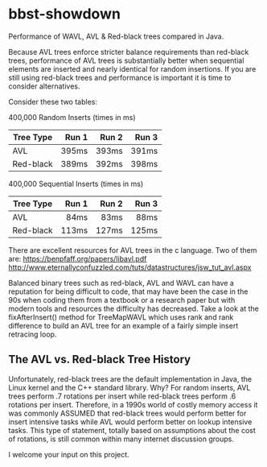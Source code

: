 # bbst-showdown
Performance of WAVL, AVL &amp; Red-black trees compared in Java.

Because AVL trees enforce stricter balance requirements than red-black trees, performance of AVL trees is substantially better when sequential elements are inserted and
nearly identical for random insertions.  If you are still using red-black trees and performance is important it is time to consider alternatives.

Consider these two tables:

400,000 Random Inserts (times in ms)

| Tree Type  | Run 1 | Run 2 | Run 3 |
| --- | ---: | ---:| ---:|
| AVL  | 395ms  | 393ms | 391ms |
| Red-black  | 389ms  | 392ms | 398ms |


400,000 Sequential Inserts (times in ms)

| Tree Type  | Run 1 | Run 2 | Run 3 |
| --- | ---: | ---:| ---:|
| AVL  | 84ms  | 83ms | 88ms |
| Red-black  | 113ms  | 127ms | 125ms |

There are excellent resources for AVL trees in the c language.  Two of them are:
https://benpfaff.org/papers/libavl.pdf
http://www.eternallyconfuzzled.com/tuts/datastructures/jsw_tut_avl.aspx

Balanced binary trees such as red-black, AVL and WAVL can have a reputation for being difficult to code, 
that may have been the case in the 90s when coding them from a textbook or a research paper but with modern tools and resources the difficulty has decreased.
Take a look at the fixAfterInsert() method for TreeMapWAVL which uses rank and rank difference to build an AVL tree for an example of a fairly simple insert retracing loop.

## The AVL vs. Red-black Tree History

Unfortunately, red-black trees are the default implementation in Java, the Linux kernel and the C++ standard library.  Why? For random inserts, 
AVL trees perform .7 rotations per insert while red-black trees perform .6 rotations per insert.  Therefore, in a 1990s world of costly memory
access it was commonly ASSUMED that red-black trees would perform better for insert intensive tasks while AVL would perform better on lookup intensive
tasks. This type of statement, totally based on assumptions about the cost of rotations, is still common within many internet discussion groups.

I welcome your input on this project.